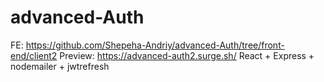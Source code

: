 # advanced-Auth
FE: https://github.com/Shepeha-Andriy/advanced-Auth/tree/front-end/client2
Preview: https://advanced-auth2.surge.sh/
React + Express + nodemailer + jwtrefresh

